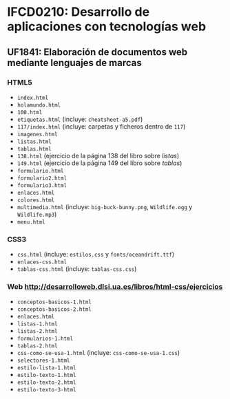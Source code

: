 # IFCD0210: Desarrollo de aplicaciones con tecnologías web

## UF1841: Elaboración de documentos web mediante lenguajes de marcas

### HTML5
- `index.html`
- `holamundo.html`
- `100.html`
- `etiquetas.html` (incluye: `cheatsheet-a5.pdf`)
- `117/index.html` (incluye: carpetas y ficheros dentro de `117`)
- `imagenes.html`
- `listas.html`
- `tablas.html`
- `138.html` (ejercicio de la página 138 del libro sobre _listas_)
- `149.html` (ejercicio de la página 149 del libro sobre _tablas_)
- `formulario.html`
- `formulario2.html`
- `formulario3.html`
- `enlaces.html`
- `colores.html`
- `multimedia.html` (incluye: `big-buck-bunny.png`, `Wildlife.ogg` y `Wildlife.mp3`)
- `menu.html`

### CSS3
- `css.html` (incluye: `estilos.css` y `fonts/oceandrift.ttf`)
- `enlaces-css.html`
- `tablas-css.html` (incluye: `tablas-css.css`)

### Web http://desarrolloweb.dlsi.ua.es/libros/html-css/ejercicios
- `conceptos-basicos-1.html`
- `conceptos-basicos-2.html`
- `enlaces.html`
- `listas-1.html`
- `listas-2.html`
- `formularios-1.html`
- `tablas-2.html`
- `css-como-se-usa-1.html` (incluye: `css-como-se-usa-1.css`)
- `selectores-1.html`
- `estilo-lista-1.html`
- `estilo-texto-1.html`
- `estilo-texto-2.html`
- `estilo-texto-3-html`
